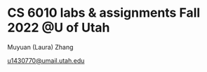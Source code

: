 CS 6010 labs & assignments Fall 2022 @U of Utah
================
Muyuan (Laura) Zhang

u1430770@umail.utah.edu
